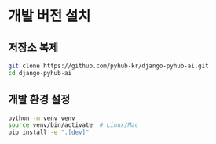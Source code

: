 # 개발 버전 설치

## 저장소 복제
```bash
git clone https://github.com/pyhub-kr/django-pyhub-ai.git
cd django-pyhub-ai
```

## 개발 환경 설정
```bash
python -m venv venv
source venv/bin/activate  # Linux/Mac
pip install -e ".[dev]"
``` 